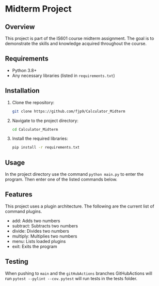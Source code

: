 # Midterm Project

## Overview
This project is part of the IS601 course midterm assignment. The goal is to demonstrate the skills and knowledge acquired throughout the course.

## Requirements
- Python 3.8+
- Any necessary libraries (listed in `requirements.txt`)

## Installation
1. Clone the repository:
    ```sh
    git clone https://github.com/fjp9/Calculator_Midterm
    ```
2. Navigate to the project directory:
    ```sh
    cd Calculator_Midterm
    ```
3. Install the required libraries:
    ```sh
    pip install -r requirements.txt
    ```

## Usage
In the project directory use the command `python main.py` to enter the program. Then enter one of the listed commands below.

## Features
This project uses a plugin architecture. The following are the current list of command plugins. 
- add: Adds two numbers
- subtract: Subtracts two numbers
- divide: Divides two numbers
- multiply: Multiplies two numbers
- menu: Lists loaded plugins
- exit: Exits the program 

## Testing
When pushing to `main` and the `gitHubActions` branches GitHubActions will run `pytest --pylint --cov`. `pytest` will run tests in the tests folder.